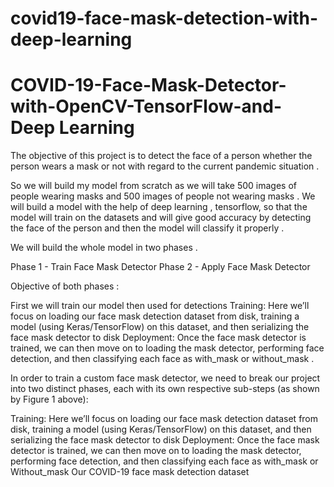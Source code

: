 # covid19-face-mask-detection-with-deep-learning
# COVID-19-Face-Mask-Detector-with-OpenCV-TensorFlow-and-Deep Learning


The objective of this project is to detect the face of a person whether the person wears a mask or not with regard to the current pandemic situation . 

So we will build my model from scratch as we will take 500 images of people wearing masks and 500 images of people not wearing masks .
We will build a model with the help of deep learning , tensorflow, so that the model will train on the datasets and will give good accuracy by detecting the face of the person and then the model will classify it properly . 

We will build the whole model in two phases .

Phase 1 - Train Face Mask Detector 
Phase 2 - Apply Face Mask Detector 

Objective of both phases : 

First we will train our model then used for detections Training: Here we’ll focus on loading our face mask detection dataset from disk, training a model (using Keras/TensorFlow) on this dataset, and then serializing the face mask detector to disk Deployment: Once the face mask detector is trained, we can then move on to loading the mask detector, performing face detection, and then classifying each face as with_mask or without_mask . 





In order to train a custom face mask detector, we need to break our project into two distinct phases, each with its own respective sub-steps (as shown by Figure 1 above):

Training: Here we’ll focus on loading our face mask detection dataset from disk, training a model (using Keras/TensorFlow) on this dataset, and then serializing the face mask detector to disk
Deployment: Once the face mask detector is trained, we can then move on to loading the mask detector, performing face detection, and then classifying each face as
 with_mask
 or
 Without_mask
Our COVID-19 face mask detection dataset

